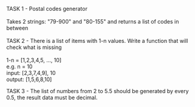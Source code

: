 
TASK 1 - Postal codes generator<br><br>
Takes 2 strings: "79-900" and "80-155" and returns a list of codes in between<br><br>
TASK 2 - There is a list of items with 1-n values. Write a function that will check what is missing<br><br>
1-n = [1,2,3,4,5, ..., 10]<br>
e.g. n = 10<br>
input: [2,3,7,4,9], 10<br>
output: [1,5,6,8,10]

TASK 3 - The list of numbers from 2 to 5.5 should be generated by every 0.5, the result data must be decimal.
